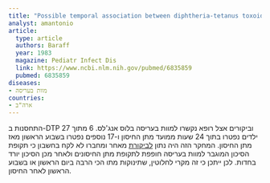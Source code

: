 ```yaml
---
title: "Possible temporal association between diphtheria-tetanus toxoid-pertussis vaccination and sudden infant death syndrome"
analyst: amantonio
article:
  type: article
  authors: Baraff
  year: 1983
  magazine: Pediatr Infect Dis
  link: https://www.ncbi.nlm.nih.gov/pubmed/6835859
  pubmed: 6835859
diseases:
- מוות בעריסה
countries:
- ארה"ב
---
```


התחסנות ב-DTP וביקורים אצל רופא נקשרו למוות בעריסה בלוס אנג'לס. 6 מתוך 27 ילדים נפטרו בתוך 24 שעות ממועד מתן החיסון ו-17 נוספים נפטרו בשבוע הראשון מאז מתן החיסון.
המחקר הזה היה נתון [לביקורת](https://www.ncbi.nlm.nih.gov/pubmed/6657506) מאחר ומחברו לא לקח בחשבון כי תקופת הסיכון המוגבר למוות בעריסה חופפת לתקופת מתן החיסונים ולאחר מכן הסיכון יורד בחדות. לכן ייתכן כי זה מקרי לחלוטין, שתינוקות מתו הכי הרבה ביום הראשון או בשבוע הראשון לאחר החיסון.
